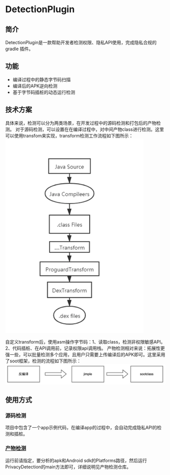 # DetectionPlugin
## 简介
DetectionPlugin是一款帮助开发者检测权限、隐私API使用，完成隐私合规的gradle 插件。
## 功能
* 编译过程中的静态字节码扫描
* 编译后的APK逆向检测
* 基于字节码插桩的动态运行检测
## 技术方案
具体来说，检测可以分为两类场景，在开发过程中的源码检测和打包后的产物检测。
对于源码检测，可以设置在在编译过程中，对中间产物class进行检测。这里可以使用transfom来实现，transform检测工作流程如下图所示：
![transform](./transform.png)

自定义transform后，使用asm操作字节码：1、读取class，检测非权限敏感API。2、代码插桩、在API调用前，记录权限api调用栈。
产物检测相对来说：拓展性更强一些，可以批量检测多个应用，且用户只需要上传编译后的APK即可。这里采用了soot框架，检测的流程如下图所示：
![transform](./soot.jpg)
## 使用方式
### 源码检测
项目中包含了一个app示例代码，在编译app的过程中，会自动完成隐私API的检测和插桩。
### [产物检测](https://github.com/mooncakedevop/staticAnalysis)
运行前请指定，要分析的apk和Android sdk的Platforms路径，然后运行PrivacyDetection的main方法即可，详细说明见产物检测仓库。